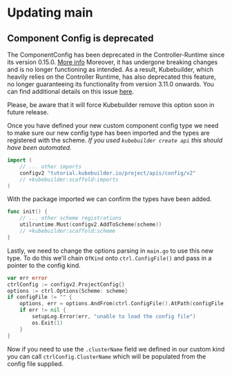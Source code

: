 # Updating main

<aside class="note warning">
<h1>Component Config is deprecated</h1>

The ComponentConfig has been deprecated in the Controller-Runtime since its version 0.15.0.  [More info](https://github.com/kubernetes-sigs/controller-runtime/issues/895)
Moreover, it has undergone breaking changes and is no longer functioning as intended.
As a result, Kubebuilder, which heavily relies on the Controller Runtime, has also deprecated this feature,
no longer guaranteeing its functionality from version 3.11.0 onwards. You can find additional details on this issue [here](https://github.com/kubernetes-sigs/controller-runtime/issues/2370).

Please, be aware that it will force Kubebuilder remove this option soon in future release.

</aside>

Once you have defined your new custom component config type we need to make
sure our new config type has been imported and the types are registered with
the scheme. _If you used `kubebuilder create api` this should have been
automated._

```go
import (
    // ... other imports
    configv2 "tutorial.kubebuilder.io/project/apis/config/v2"
    // +kubebuilder:scaffold:imports
)
```
With the package imported we can confirm the types have been added.

```go
func init() {
	// ... other scheme registrations
	utilruntime.Must(configv2.AddToScheme(scheme))
	// +kubebuilder:scaffold:scheme
}
```

Lastly, we need to change the options parsing in
`main.go` to use this new type. To do this we'll chain `OfKind` onto
`ctrl.ConfigFile()` and pass in a pointer to the config kind.

```go
var err error
ctrlConfig := configv2.ProjectConfig{}
options := ctrl.Options{Scheme: scheme}
if configFile != "" {
    options, err = options.AndFrom(ctrl.ConfigFile().AtPath(configFile).OfKind(&ctrlConfig))
    if err != nil {
        setupLog.Error(err, "unable to load the config file")
        os.Exit(1)
    }
}
```

Now if you need to use the `.clusterName` field we defined in our custom kind
you can call `ctrlConfig.ClusterName` which will be populated from the config
file supplied.